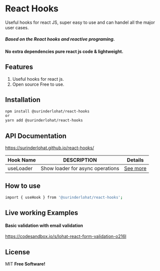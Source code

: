 # React Hooks

Useful hooks for react JS, super easy to use and can handel all the major user cases.
##### Based on the React hooks and reactive programing.
#### No extra dependencies pure react js code & lightweight.

## Features
1. Useful hooks for react js.
2. Open source Free to use.

## Installation
```sh
npm install @surinderlohat/react-hooks
or
yarn add @surinderlohat/react-hooks
```
## API Documentation
https://surinderlohat.github.io/react-hooks/

| Hook Name |  DESCRIPTION | Details
| ------ | ------ | ----- |
| useLoader  | Show loader for async operations | [See more](https://github.com/surinderlohat/react-hooks/blob/main/hooks/loader.md)


## How to use
```sh
import { useHook } from '@surinderlohat/react-hooks';

```

## Live working Examples

#### Basic validation with email validation
https://codesandbox.io/s/lohat-react-form-validation-o216l

## License
MIT **Free Software!**
